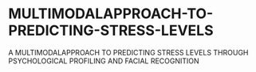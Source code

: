 # MULTIMODALAPPROACH-TO-PREDICTING-STRESS-LEVELS
A MULTIMODALAPPROACH TO PREDICTING STRESS LEVELS THROUGH PSYCHOLOGICAL PROFILING AND FACIAL RECOGNITION
